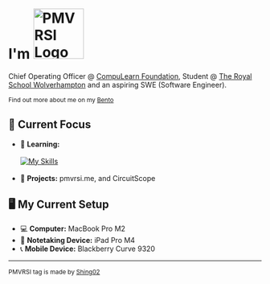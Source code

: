   <h1 style="vertical-align: middle">
      I'm <img src="https://pmvrsi.me/pmvrsi.png" alt="PMVRSI Logo" width="100">
  </h1>

  Chief Operating Officer @ <a href="https://github.com/CompuLearn-Foundation">CompuLearn Foundation</a>, Student @ <a href="https://www.theroyalschool.co.uk/">The Royal School Wolverhampton</a> and an aspiring SWE (Software Engineer).  <br>

<p style="font-size: 12px;"> Find out more about me on my <a href="https://bento.me/paramveer">Bento</a></p> 

  ## 🔭 Current Focus
  * 🌱 **Learning:** <br><br>
    [![My Skills](https://skillicons.dev/icons?i=html,css,js,py,swift&perline=5&theme=light&size=32)](https://skillicons.dev) 
    <br><br>
  * 📁 **Projects:** pmvrsi.me, and CircuitScope

  ## 🖥️ My Current Setup
  * 💻  **Computer:** MacBook Pro M2
  * 📱 **Notetaking Device:** iPad Pro M4
  * 📞 **Mobile Device:** Blackberry Curve 9320

  ---

  <p style="font-size: 12px;">PMVRSI tag is made by <a href="https://www.youtube.com/@Shing02tv">Shing02</a></p>
</div>

